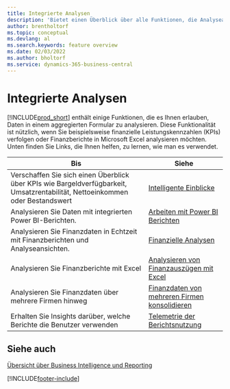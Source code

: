 ```yaml
---
title: Integrierte Analysen
description: 'Bietet einen Überblick über alle Funktionen, die Analyseaufgaben in Business Central unterstützen.'
author: brentholtorf
ms.topic: conceptual
ms.devlang: al
ms.search.keywords: feature overview
ms.date: 02/03/2022
ms.author: bholtorf
ms.service: dynamics-365-business-central
---
```

# <a name="built-in-analytics"></a>Integrierte Analysen

[!INCLUDE[prod_short](includes/prod_short.md)] enthält einige Funktionen, die es Ihnen erlauben, Daten in einem aggregierten Formular zu analysieren. Diese Funktionalität ist nützlich, wenn Sie beispielsweise finanzielle Leistungskennzahlen (KPIs) verfolgen oder Finanzberichte in Microsoft Excel analysieren möchten. Unten finden Sie Links, die Ihnen helfen, zu lernen, wie man es verwendet.

| Bis | Siehe |
| --- | --- |
|Verschaffen Sie sich einen Überblick über KPIs wie Bargeldverfügbarkeit, Umsatzrentabilität, Nettoeinkommen oder Bestandswert | [Intelligente Einblicke](about-intelligent-cloud.md) |
|Analysieren Sie Daten mit integrierten Power BI-Berichten. | [Arbeiten mit Power BI Berichten](across-working-with-powerbi.md) |
|Analysieren Sie Finanzdaten in Echtzeit mit Finanzberichten und Analyseansichten.| [Finanzielle Analysen](bi.md) |
|Analysieren Sie Finanzberichte mit Excel | [Analysieren von Finanzauszügen mit Excel](finance-analyze-excel.md) |
|Analysieren Sie Finanzdaten über mehrere Firmen hinweg | [Finanzdaten von mehreren Firmen konsolidieren](finance-consolidated-company-reporting.md) |
|Erhalten Sie Insights darüber, welche Berichte die Benutzer verwenden| [Telemetrie der Berichtsnutzung](/dynamics365/business-central/dev-itpro/administration/telemetry-reports-trace)|

## <a name="see-also"></a>Siehe auch

[Übersicht über Business Intelligence und Reporting](reports-use-reports.md)

[!INCLUDE[footer-include](includes/footer-banner.md)]
